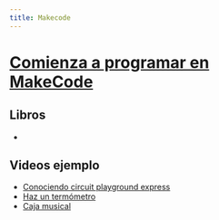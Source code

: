 ```yaml
---
title: Makecode
---
```

# [Comienza a programar en MakeCode](https://makecode.adafruit.com/)

## Libros      
* 

## Videos ejemplo
* [Conociendo circuit playground express](https://www.youtube.com/watch?v=i4Bijnff0Ko)
* [Haz un termómetro](https://www.youtube.com/watch?v=JFSegDhs46E&t=283s)
* [Caja musical](https://www.youtube.com/watch?v=UkJmkTCQVrw)
